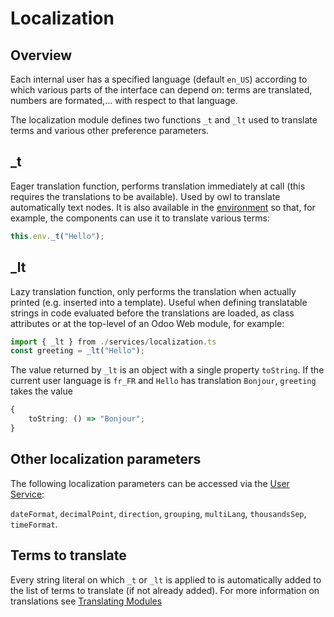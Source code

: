# Localization

## Overview

Each internal user has a specified language (default `en_US`) according to which various parts
of the interface can depend on: terms are translated, numbers are formated,... with respect to
that language.

The localization module defines two functions `_t` and `_lt` used to translate terms
and various other preference parameters.

## \_t

Eager translation function, performs translation immediately at call (this requires the translations
to be available). Used by owl to translate automatically text nodes.
It is also available in the [environment](environment.md) so that,
for example, the components can use it to translate various terms:

```ts
this.env._t("Hello");
```

## \_lt

Lazy translation function, only performs the translation when actually
printed (e.g. inserted into a template).
Useful when defining translatable strings in code evaluated before the
translations are loaded, as class attributes or at the top-level of
an Odoo Web module, for example:

```ts
import { _lt } from ./services/localization.ts
const greeting = _lt("Hello");
```

The value returned by `_lt` is an object with a single property `toString`.
If the current user language is `fr_FR` and `Hello` has translation `Bonjour`,
`greeting` takes the value

```ts
{
    toString: () => "Bonjour";
}
```

## Other localization parameters

The following localization parameters can be accessed via the [User Service](services/user.md):

`dateFormat`, `decimalPoint`, `direction`, `grouping`, `multiLang`, `thousandsSep`, `timeFormat`.

## Terms to translate

Every string literal on which `_t` or `_lt` is applied to is automatically added to the list of
terms to translate (if not already added).
For more information on translations see [Translating Modules](../../../doc/reference/translations.rst)

